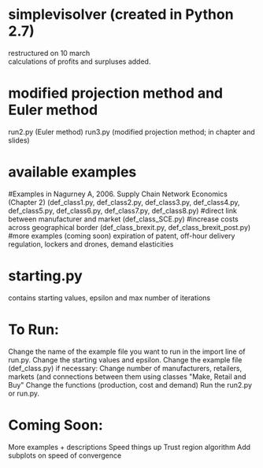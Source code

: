 # simplevisolver (created in Python 2.7)
restructured on 10 march \
calculations of profits and surpluses added.

# modified projection method and Euler method
run2.py (Euler method)
run3.py (modified projection method; in chapter and slides)
# available examples
  #Examples in Nagurney A, 2006. Supply Chain Network Economics (Chapter 2)
  (def_class1.py, def_class2.py, def_class3.py, def_class4.py, def_class5.py, def_class6.py, def_class7.py, def_class8.py)
  #direct link between manufacturer and market 
  (def_class_SCE.py)
  #increase costs across geographical border
  (def_class_brexit.py, def_class_brexit_post.py)
  #more examples (coming soon)
  expiration of patent, off-hour delivery regulation, lockers and drones, demand elasticities

# starting.py
contains starting values, epsilon and max number of iterations

# To Run: 
Change the name of the example file you want to run in the import line of run.py.
Change the starting values and epsilon.
Change the example file (def_class.py) if necessary:
  Change number of manufacturers, retailers, markets (and connections between them using classes "Make, Retail and Buy"
  Change the functions (production, cost and demand)
Run the run2.py or run.py.

# Coming Soon:
More examples + descriptions
Speed things up
Trust region algorithm
Add subplots on speed of convergence


